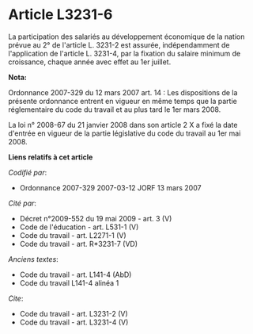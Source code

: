 # Article L3231-6

La participation des salariés au développement économique de la nation prévue au 2° de l'article L. 3231-2 est assurée,
indépendamment de l'application de l'article L. 3231-4, par la fixation du salaire minimum de croissance, chaque année avec
effet au 1er juillet.

**Nota:**

Ordonnance 2007-329 du 12 mars 2007 art. 14 : Les dispositions de la présente ordonnance entrent en vigueur en même temps que
la partie réglementaire du code du travail et au plus tard le 1er mars 2008. 

La loi n° 2008-67 du 21 janvier 2008 dans son article 2 X a fixé la date d'entrée en vigueur de la partie législative du code
du travail au 1er mai 2008.

**Liens relatifs à cet article**

_Codifié par_:

  - Ordonnance 2007-329 2007-03-12 JORF 13 mars 2007

_Cité par_:

  - Décret n°2009-552 du 19 mai 2009 - art. 3 (V)
  - Code de l'éducation - art. L531-1 (V)
  - Code du travail - art. L2271-1 (V)
  - Code du travail - art. R*3231-7 (VD)

_Anciens textes_:

  - Code du travail - art. L141-4 (AbD)
  - Code du travail L141-4 alinéa 1

_Cite_:

  - Code du travail - art. L3231-2 (V)
  - Code du travail - art. L3231-4 (V)
